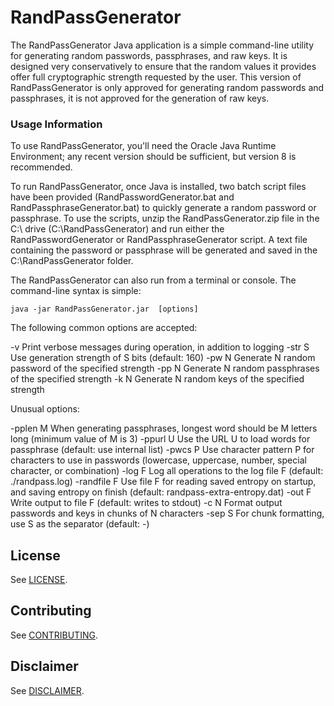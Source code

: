# RandPassGenerator

The RandPassGenerator Java application is a simple command-line utility for generating random passwords, passphrases, and raw keys. It is designed very conservatively to ensure that the random values it provides offer full cryptographic strength requested by the user. This version of RandPassGenerator is only approved for generating random passwords and passphrases, it is not approved for the generation of raw keys.

### Usage Information


To use RandPassGenerator, you'll need the Oracle Java Runtime Environment; any recent version should be sufficient, but version 8 is recommended.

To run RandPassGenerator, once Java is installed, two batch script files have been provided (RandPasswordGenerator.bat and RandPassphraseGenerator.bat) to quickly generate a random password or passphrase. To use the scripts, unzip the RandPassGenerator.zip file in the C:\ drive (C:\RandPassGenerator) and run either the RandPasswordGenerator or RandPassphraseGenerator script. A text file containing the password or passphrase will be generated and saved in the C:\RandPassGenerator folder.

The RandPassGenerator can also run from a terminal or console. The command-line syntax is simple:

	java -jar RandPassGenerator.jar  [options]

The following common options are accepted:

-v	    Print verbose messages during operation, in addition to logging
-str S  Use generation strength of S bits (default: 160)
-pw N	  Generate N random password of the specified strength
-pp N	  Generate N random passphrases of the specified strength
-k N	  Generate N random keys of the specified strength

Unusual options:
  
-pplen M  When generating passphrases, longest word should be M letters long (minimum value of M is 3)
-ppurl U  Use the URL U to load words for passphrase (default: use internal list)
-pwcs P   Use character pattern P for characters to use in passwords (lowercase, uppercase, number, special character, or combination)
-log F    Log all operations to the log file F (default: ./randpass.log)
-randfile F  Use file F for reading saved entropy on startup, and saving entropy on finish (default: randpass-extra-entropy.dat)
-out F    Write output to file F (default: writes to stdout)
-c N 	    Format output passwords and keys in chunks of N characters
-sep S    For chunk formatting, use S as the separator (default: -)


## License

See [LICENSE](./LICENSE.md).

## Contributing

See [CONTRIBUTING](./CONTRIBUTING.md).

## Disclaimer

See [DISCLAIMER](./DISCLAIMER.md).


